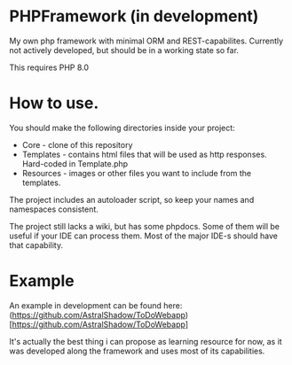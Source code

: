 
# PHPFramework (in development)
My own php framework with minimal ORM and REST-capabilites.
Currently not actively developed, but should be in a working state so far.

This requires PHP 8.0


# How to use.

You should make the following directories inside your project:
* Core - clone of this repository
* Templates - contains html files that will be used as http responses. Hard-coded in Template.php
* Resources - images or other files you want to include from the templates.

The project includes an autoloader script, so keep your names and namespaces consistent.

The project still lacks a wiki, but has some phpdocs.
Some of them will be useful if your IDE can process them.
Most of the major IDE-s should have that capability.

# Example
An example in development can be found here:
(https://github.com/AstralShadow/ToDoWebapp)[https://github.com/AstralShadow/ToDoWebapp]

It's actually the best thing i can propose as learning resource for now,
as it was developed along the framework and uses most of its capabilities.
